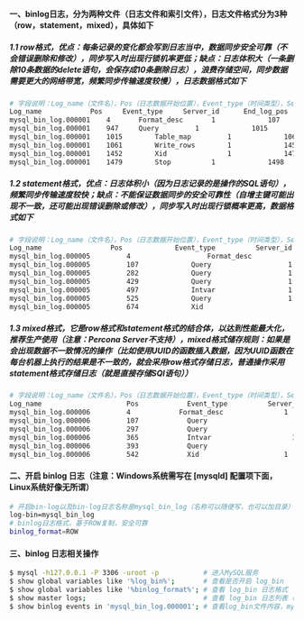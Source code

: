 #### 一、binlog日志，分为两种文件（日志文件和索引文件），日志文件格式分为3种（row，statement，mixed），具体如下
##### 1.1 row格式，优点：每条记录的变化都会写到日志当中，数据同步安全可靠（不会错误删除和修改），同步写入时出现行锁机率更低；缺点：日志体积大（一条删除10条数据的delete语句，会保存成10条删除日志），浪费存储空间，同步数据需要更大的网络带宽，频繁同步传输速度较慢），日志数据格式如下
```bash
# 字段说明：Log_name（文件名），Pos（日志数据开始位置），Event_type（时间类型），Server_id（服务器ID），End_log_pos（日志数据结束位置，Info（简要信息）
Log_name	        Pos	    Event_type	   Server_id	  End_log_pos	     Info
mysql_bin_log.000001	4	    Format_desc	      1	            107	             Server ver: 5.5.49-log, Binlog ver: 4
mysql_bin_log.000001	947	    Query	      1	            1015	     BEGIN
mysql_bin_log.000001	1015	    Table_map	      1	            1061	     table_id: 33 (test.dept)
mysql_bin_log.000001	1061	    Write_rows	      1	            1452	     table_id: 33 flags: STMT_END_F
mysql_bin_log.000001	1452	    Xid	              1	            1479	     COMMIT /* xid=35 */
mysql_bin_log.000001	1479	    Stop	      1	            1498	
```
##### 1.2 statement格式，优点：日志体积小（因为日志记录的是操作的SQL语句），频繁同步传输速度较快；缺点：不能保证数据同步的安全可靠性（自增主键可能出现不一致，还可能出现错误删除或修改），同步写入时出现行锁概率更高，数据格式如下
```bash
# 字段说明：Log_name（文件名），Pos（日志数据开始位置），Event_type（时间类型），Server_id（服务器ID），End_log_pos（日志数据结束位置，Info（实际操作的SQL语句）
Log_name	             Pos	         Event_type	         Server_id	      End_log_pos	       Info
mysql_bin_log.000005	     4	                 Format_desc	           1	              107	           Server ver: 5.5.49-log, Binlog ver: 4
mysql_bin_log.000005	     107	         Query	                 1	              282	           use `test`; CREATE TABLE `test`.`role`  (`id` int(0) NOT NULL,`name` varchar(255) NOT NULL, PRIMARY KEY (`id`))
mysql_bin_log.000005	     282	         Query	                 1	              429	           use `test`; ALTER TABLE `test`.`role` MODIFY COLUMN `id` int(11) NOT NULL AUTO_INCREMENT FIRST
mysql_bin_log.000005	     429	         Query	                 1	              497	           BEGIN
mysql_bin_log.000005	     497	         Intvar	                 1	              525	           INSERT_ID=1
mysql_bin_log.000005	     525	         Query	                 1	              674	           use `test`; insert into role(name) values('dasda'),('dadaasd'),('wdefrf'),('oloiojfs'),('dadaasd')
mysql_bin_log.000005	     674	         Xid	                   1	              701	           COMMIT /* xid=82 */
```
##### 1.3 mixed格式，它是row格式和statement格式的结合体，以达到性能最大化，推荐生产使用（注意：Percona Server不支持），mixed格式储存规则：如果是会出现数据不一致情况的操作（比如使用UUID的函数插入数据，因为UUID函数在每台机器上执行的结果是不一致的，就会采用row格式存储日志，普通操作采用statement格式存储日志（就是直接存储SQl语句））
```bash
# 字段说明：Log_name（文件名），Pos（日志数据开始位置），Event_type（时间类型），Server_id（服务器ID），End_log_pos（日志数据结束位置，Info（实际操作的SQL语句）
Log_name	                 Pos	        Event_type	        Server_id	       End_log_pos	       Info
mysql_bin_log.000006	     4	          Format_desc	            1	              107	             Server ver: 5.5.49-log, Binlog ver: 4
mysql_bin_log.000006	     107	        Query	                    1	              297	             use `test`; CREATE TABLE `test`.`user`  (`id` int(0) NOT NULL AUTO_INCREMENT,`name` varchar(255) NOT NULL,PRIMARY KEY (`id`))
mysql_bin_log.000006	     297	        Query	                    1	              365	             BEGIN
mysql_bin_log.000006	     365	        Intvar	                  1	              393	             INSERT_ID=1
mysql_bin_log.000006	     393	        Query	                    1	              542	             use `test`; insert into user(name) values('dasda'),('dadaasd'),('wdefrf'),('oloiojfs'),('dadaasd')
mysql_bin_log.000006	     542	        Xid	                    1	              569	             COMMIT /* xid=27 */
```
#### 二、开启 binlog 日志（注意：Windows系统需写在 [mysqld] 配置项下面，Linux系统好像无所谓）
```bash
# 开启bin-log以及bin-log日志名称是mysql_bin_log（名称可以随便写，也可以加目录）
log-bin=mysql_bin_log
# binlog日志格式，基于ROW复制，安全可靠
binlog_format=ROW
```

#### 三、binlog 日志相关操作
```bash
$ mysql -h127.0.0.1 -P 3306 -uroot -p           # 进入MySQL服务
$ show global variables like '%log_bin%';       # 查看是否开启 log_bin
$ show global variables like '%binlog_format%'; # 查看 log_bin 日志格式
$ show master logs;                             # 查看 log_bin 日志列表（所有log_bin日志文件）
$ show binlog events in 'mysql_bin_log.000001'; # 查看log_bin文件内容，mysql_bin_log.000001是log_bin日志文件的名称（文件名称可以通过上一条命令得到）
```


